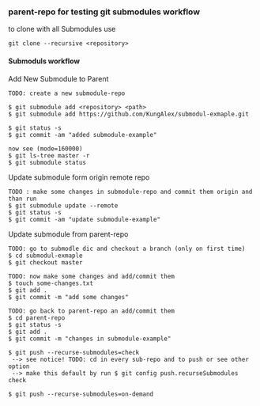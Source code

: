 ### parent-repo for testing git submodules workflow
 
to clone with all Submodules use

    git clone --recursive <repository>

#### Submoduls workflow 

Add New Submodule to Parent

    TODO: create a new submodule-repo

    $ git submodule add <repository> <path>
    $ git submodule add https://github.com/KungAlex/submodul-exmaple.git 
    
    $ git status -s
    $ git commit -am "added submodule-example"
    
    now see (mode=160000)
    $ git ls-tree master -r
    $ git submodule status

Update submodule form origin remote repo

    TODO : make some changes in submodule-repo and commit them origin and than run
    $ git submodule update --remote
    $ git status -s
    $ git commit -am "update submodule-example"
    
Update submodule from parent-repo

    TODO: go to submodle dic and checkout a branch (only on first time)
    $ cd submodul-exmaple
    $ git checkout master
    
    TODO: now make some changes and add/commit them
    $ touch some-changes.txt
    $ git add .
    $ git commit -m "add some changes"
    
    TODO: go back to parent-repo an add/commit them
    $ cd parent-repo
    $ git status -s
    $ git add . 
    $ git commit -m "changes in submodule-example"
    
    $ git push --recurse-submodules=check
     --> see notice! TODO: cd in every sub-repo and to push or see other option
     --> make this default by run $ git config push.recurseSubmodules check
     
    $ git push --recurse-submodules=on-demand 
    
     
     

    
    

    
